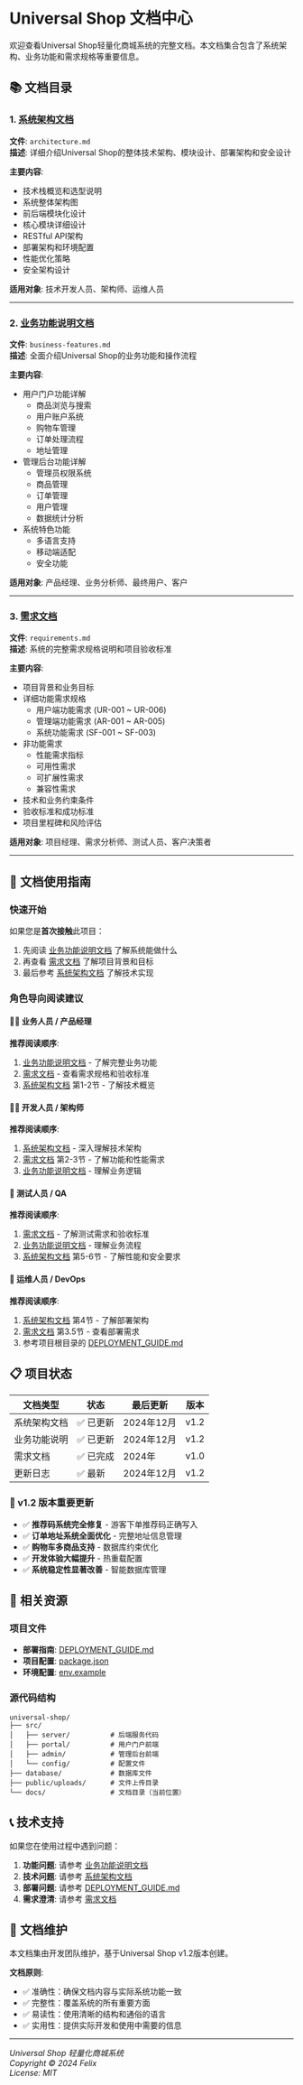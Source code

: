 # Universal Shop 文档中心

欢迎查看Universal Shop轻量化商城系统的完整文档。本文档集合包含了系统架构、业务功能和需求规格等重要信息。

## 📚 文档目录

### 1. [系统架构文档](./architecture.md)
**文件**: `architecture.md`  
**描述**: 详细介绍Universal Shop的整体技术架构、模块设计、部署架构和安全设计

**主要内容**:
- 技术栈概览和选型说明
- 系统整体架构图
- 前后端模块化设计
- 核心模块详细设计
- RESTful API架构
- 部署架构和环境配置
- 性能优化策略
- 安全架构设计

**适用对象**: 技术开发人员、架构师、运维人员

---

### 2. [业务功能说明文档](./business-features.md)
**文件**: `business-features.md`  
**描述**: 全面介绍Universal Shop的业务功能和操作流程

**主要内容**:
- 用户门户功能详解
  - 商品浏览与搜索
  - 用户账户系统
  - 购物车管理
  - 订单处理流程
  - 地址管理
- 管理后台功能详解
  - 管理员权限系统
  - 商品管理
  - 订单管理
  - 用户管理
  - 数据统计分析
- 系统特色功能
  - 多语言支持
  - 移动端适配
  - 安全功能

**适用对象**: 产品经理、业务分析师、最终用户、客户

---

### 3. [需求文档](./requirements.md)
**文件**: `requirements.md`  
**描述**: 系统的完整需求规格说明和项目验收标准

**主要内容**:
- 项目背景和业务目标
- 详细功能需求规格
  - 用户端功能需求 (UR-001 ~ UR-006)
  - 管理端功能需求 (AR-001 ~ AR-005)
  - 系统功能需求 (SF-001 ~ SF-003)
- 非功能需求
  - 性能需求指标
  - 可用性需求
  - 可扩展性需求
  - 兼容性需求
- 技术和业务约束条件
- 验收标准和成功标准
- 项目里程碑和风险评估

**适用对象**: 项目经理、需求分析师、测试人员、客户决策者

---

## 🎯 文档使用指南

### 快速开始
如果您是**首次接触**此项目：
1. 先阅读 [业务功能说明文档](./business-features.md) 了解系统能做什么
2. 再查看 [需求文档](./requirements.md) 了解项目背景和目标
3. 最后参考 [系统架构文档](./architecture.md) 了解技术实现

### 角色导向阅读建议

#### 👨‍💼 业务人员 / 产品经理
**推荐阅读顺序**:
1. [业务功能说明文档](./business-features.md) - 了解完整业务功能
2. [需求文档](./requirements.md) - 查看需求规格和验收标准
3. [系统架构文档](./architecture.md) 第1-2节 - 了解技术概览

#### 👨‍💻 开发人员 / 架构师
**推荐阅读顺序**:
1. [系统架构文档](./architecture.md) - 深入理解技术架构
2. [需求文档](./requirements.md) 第2-3节 - 了解功能和性能需求
3. [业务功能说明文档](./business-features.md) - 理解业务逻辑

#### 🧪 测试人员 / QA
**推荐阅读顺序**:
1. [需求文档](./requirements.md) - 了解测试需求和验收标准
2. [业务功能说明文档](./business-features.md) - 理解业务流程
3. [系统架构文档](./architecture.md) 第5-6节 - 了解性能和安全要求

#### 🚀 运维人员 / DevOps
**推荐阅读顺序**:
1. [系统架构文档](./architecture.md) 第4节 - 了解部署架构
2. [需求文档](./requirements.md) 第3.5节 - 查看部署需求
3. 参考项目根目录的 [DEPLOYMENT_GUIDE.md](../DEPLOYMENT_GUIDE.md)

## 📋 项目状态

| 文档类型 | 状态 | 最后更新 | 版本 |
|----------|------|----------|------|
| 系统架构文档 | ✅ 已更新 | 2024年12月 | v1.2 |
| 业务功能说明 | ✅ 已更新 | 2024年12月 | v1.2 |
| 需求文档 | ✅ 已完成 | 2024年 | v1.0 |
| 更新日志 | ✅ 最新 | 2024年12月 | v1.2 |

### 🎉 v1.2 版本重要更新
- ✅ **推荐码系统完全修复** - 游客下单推荐码正确写入
- ✅ **订单地址系统全面优化** - 完整地址信息管理
- ✅ **购物车多商品支持** - 数据库约束优化
- ✅ **开发体验大幅提升** - 热重载配置
- ✅ **系统稳定性显著改善** - 智能数据库管理

## 🔗 相关资源

### 项目文件
- **部署指南**: [DEPLOYMENT_GUIDE.md](../DEPLOYMENT_GUIDE.md)
- **项目配置**: [package.json](../package.json)
- **环境配置**: [env.example](../env.example)

### 源代码结构
```
universal-shop/
├── src/
│   ├── server/          # 后端服务代码
│   ├── portal/          # 用户门户前端
│   ├── admin/           # 管理后台前端
│   └── config/          # 配置文件
├── database/            # 数据库文件
├── public/uploads/      # 文件上传目录
└── docs/                # 文档目录（当前位置）
```

## 📞 技术支持

如果您在使用过程中遇到问题：

1. **功能问题**: 请参考 [业务功能说明文档](./business-features.md)
2. **技术问题**: 请参考 [系统架构文档](./architecture.md)
3. **部署问题**: 请参考 [DEPLOYMENT_GUIDE.md](../DEPLOYMENT_GUIDE.md)
4. **需求澄清**: 请参考 [需求文档](./requirements.md)

## 📝 文档维护

本文档集由开发团队维护，基于Universal Shop v1.2版本创建。

**文档原则**:
- ✅ 准确性：确保文档内容与实际系统功能一致
- ✅ 完整性：覆盖系统的所有重要方面
- ✅ 易读性：使用清晰的结构和通俗的语言
- ✅ 实用性：提供实际开发和使用中需要的信息

---

*Universal Shop 轻量化商城系统*  
*Copyright © 2024 Felix*  
*License: MIT*
